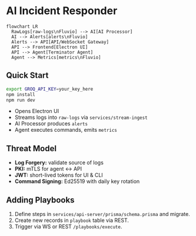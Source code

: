 # AI Incident Responder

```mermaid
flowchart LR
  RawLogs[raw-logs\nFluvio] --> AI[AI Processor]
  AI --> Alerts[alerts\nFluvio]
  Alerts --> API[API/WebSocket Gateway]
  API --> Frontend[Electron UI]
  API --> Agent[Terminator Agent]
  Agent --> Metrics[metrics\nFluvio]
```

## Quick Start

```bash
export GROQ_API_KEY=your_key_here
npm install
npm run dev
```

- Opens Electron UI
- Streams logs into `raw-logs` via `services/stream-ingest`
- AI Processor produces `alerts`
- Agent executes commands, emits `metrics`

## Threat Model

- **Log Forgery:** validate source of logs
- **PKI:** mTLS for agent ↔ API
- **JWT:** short-lived tokens for UI & CLI
- **Command Signing:** Ed25519 with daily key rotation

## Adding Playbooks

1. Define steps in `services/api-server/prisma/schema.prisma` and migrate.
2. Create new records in `playbook` table via REST.
3. Trigger via WS or REST `/playbooks/execute`. 